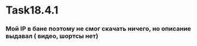 # Task18.4.1
### Мой IP в бане поэтому не смог скачать ничего, но описание выдавал ( видео, шортсы нет)
